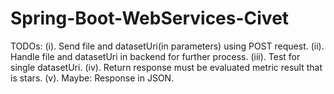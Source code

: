 # Spring-Boot-WebServices-Civet

TODOs: (i). Send file and datasetUri(in parameters) using POST request.
       (ii). Handle file and datasetUri in backend for further process.
       (iii). Test for single datasetUri.
       (iv). Return response must be evaluated metric result that is stars.
       (v). Maybe: Response in JSON.
